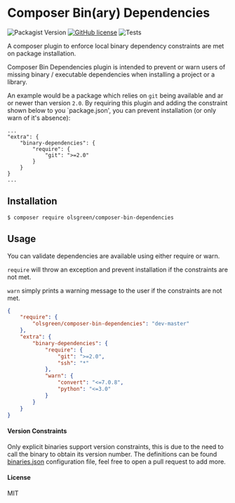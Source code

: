 Composer Bin(ary) Dependencies
=====================

![Packagist Version](https://img.shields.io/packagist/v/olsgreen/composer-bin-dependencies)
[![GitHub license](https://img.shields.io/github/license/olsgreen/composer-bin-dependencies)](https://github.com/olsgreen/composer-bin-dependencies)
![Tests](https://github.com/olsgreen/composer-bin-dependencies/workflows/Tests/badge.svg)


A composer plugin to enforce local binary dependency constraints are met on package installation.

Composer Bin Dependencies plugin is intended to prevent or warn users of missing binary / executable 
dependencies when installing a project or a library. 

An example would be a package which relies on `git` being available and ar or newer than version `2.0`. 
By requiring this plugin and adding the constraint shown below to you `package.json', you can prevent installation (or only warn of it's absence):

    ...
    "extra": {
        "binary-dependencies": {
            "require": {
                "git": ">=2.0"
            }
        }
    }
    ...


Installation
------------

```
$ composer require olsgreen/composer-bin-dependencies
```


Usage
-----

You can validate dependencies are available using either require or warn.

`require` will throw an exception and prevent installation if the constraints are not met.

`warn` simply prints a warning message to the user if the constraints are not met.

```json
{
    "require": {
        "olsgreen/composer-bin-dependencies": "dev-master"
    },
    "extra": {
        "binary-dependencies": {
            "require": {
                "git": ">=2.0",
                "ssh": "*"
            },
            "warn": {
                "convert": "<=7.0.8",
                "python": "<=3.0"
            }
        }
    }
}
```

#### Version Constraints
Only explicit binaries support version constraints, this is due to the need to call the binary to obtain its version number. The definitions can be found [binaries.json](http://) configuration file, 
feel free to open a pull request to add more.

#### License
MIT
